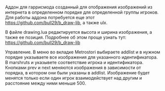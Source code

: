 Аддон для гаррисмода созданный для отображения изображений из интернета в определенном порядке для определенной группы игроков.
Для работы аддона потребуется еще этот https://github.com/bull29/b_draw-lib, а также ulx.

В файле drawing.lua редактируется высота и ширина изображения, а также ее позиция. Подробнее об этом проще узнать тут: https://github.com/bull29/b_draw-lib


Управление. В меню во вкладке Metrostori выбираете addlist и в нужном порядке указываете все изображения для указанного идентификатора. В marshruts и указывете соответствие игрока и идентификатора. Кнопками prev и next меняются изображения в зависимости от порядка, в котором они были указаны в addlist. Изображение будет менятся только если один игрок взаимодействует над другим и расстояние между ними меньше 500.

